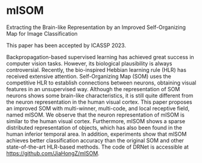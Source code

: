 # mlSOM
Extracting the Brain-like Representation by an Improved Self-Organizing Map for Image Classification

This paper has been accepted by ICASSP 2023.

Backpropagation-based supervised learning has achieved great success in computer vision tasks. However, its biological plausibility is always controversial. Recently, the bio-inspired Hebbian learning rule (HLR) has received extensive attention. Self-Organizing Map (SOM) uses the competitive HLR to establish connections between neurons, obtaining visual features in an unsupervised way. Although the representation of SOM neurons shows some brain-like characteristics, it is still quite different from the neuron representation in the human visual cortex. This paper proposes an improved SOM with multi-winner, multi-code, and local receptive field, named mlSOM. We observe that the neuron representation of mlSOM is similar to the human visual cortex. Furthermore, mlSOM shows a sparse distributed representation of objects, which has also been found in the human inferior temporal area. In addition, experiments show that mlSOM achieves better classification accuracy than the original SOM and other state-of-the-art HLR-based methods. The code of DRNet is accessible at https://github.com/JiaHongZ/mlSOM.